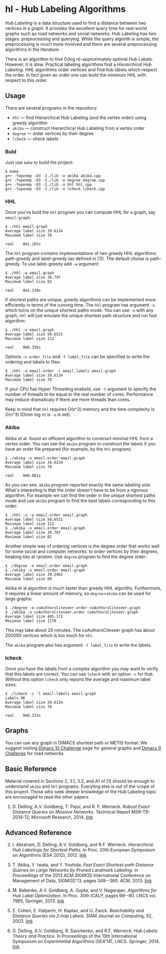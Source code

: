 hl - Hub Labeling Algorithms
==

*Hub Labeling* is a data structure used to find a distance between two vertices in a graph.
It provides the excellent query time for real-world graphs such as road networks and social networks.
Hub Labeling has two stages: preprocessing and querying.
While the query algorith is simple, the preprocessing is much more involved and there are several preprocessing algorithms in the literature.

There is an algorithm to find O(log n)-approximately optimal Hub Labels. However, it is slow.
Practical labeling algorithms find a *Hierarchical Hub Labeling*.
HHL algorithms order vertices and find hub labels which respect the order.
In fact given an order one can build the minimum HHL with respect to this order.

## Usage

There are several programs in the repository:

* `hhl` — find Hierarchical Hub Labeling (and the vertex order) using greedy algorithm
* `akiba` — construct Hierarchical Hub Labeling from a vertex order
* `degree` — order vertices by their degree
* `lcheck` — check labels

### Buld

Just use `make` to build the project:
```
$ make
g++ -fopenmp -O3 -I./lib -o akiba akiba.cpp
g++ -fopenmp -O3 -I./lib -o degree degree.cpp
g++ -fopenmp -O3 -I./lib -o hhl hhl.cpp
g++ -fopenmp -O3 -I./lib -o lcheck lcheck.cpp
```

### HHL

Once you've buld the `hhl` program you can compute HHL for a graph, say `email.graph`:
```
$ ./hhl email.graph
Average label size 39.6134
Maximum label size 78

real    0m1.165s
```
The `hhl` program contains implementations of two greedy HHL algorithms: path-greedy and label-greedy (as defined in [1]).
The default choise is path-greedy. To use label-greedy add `-w` argument:
```
$ ./hhl -w email.graph
Average label size 36.797
Maximum label size 82

real    0m1.170s
```

If shortest paths are unique, greedy algorithms can be implemented more efficiently in terms of the running time.
The `hhl` program has argument `-u` which turns on the unique shortest paths mode.
You can use `-u` with any graph, `hhl` will just emulate the unique shortest path structure and run fast algorithm:
```
$ ./hhl -u email.graph
Average label size 50.6531
Maximum label size 112

real    0m0.336s
```

Options `-o order_file` and `-l label_file` can be specified to write the ordering and labels to files:
```
$ ./hhl -o email.order -l email.labels email.graph
Average label size 39.6134
Maximum label size 78
```

If your CPU has Hyper Threading enabeld, use `-t` argument to specify the number of threads to be equal to the real number of cores.
Performance may reduce dramaticaly if there are more threads than cores.

Keep in mind that `hhl` requires O(n^2) memory and the time complexity is O(n^3) (O(nm log n) is `-u` is set).


### Akiba

Akiba et al. found an efficient algorithm to construct minimal HHL from a vertex order.
You can use the `akiba` program to construct the labels if you have an order file prepared (for example, by the `hhl` program).
```
$ ./akiba -o email.order email.graph
Average label size 39.6134
Maximum label size 78

real    0m0.081s
```
As you can see, `akiba` program reported exactly the same labeling size.
What's interesting is that the order doesn't have to be from a rigorous algorithm.
For example we can find the order in the unique shortest paths mode and use `akiba` program to find the best labels corresponding to this order:
```
$ ./hhl -u -o email.order email.graph
Average label size 50.6531
Maximum label size 112
$ ./akiba -o email.order email.graph
Average label size 39.707
Maximum label size 82
```
Another simple way of ordering vertices is the degree order that works well for some social and computer networks: to order vertices by their degrees, beaking ties at random.
Use `degree` program to find the degree order:
```
$ ./degree -o email.order email.graph
$ ./akiba -o email.order email.graph
Average label size 39.2462
Maximum label size 89
```
Akiba et al algorithm is much faster than greedy HHL algoriths. Furthermore, it requires a linear amount of memory, so `degree`+`akiba` can be used for large graphs:
```
$ ./degree -o coAuthorsCiteseer.order coAuthorsCiteseer.graph
$ ./akiba -o coAuthorsCiteseer.order coAuthorsCiteseer.graph
Average label size 405.171
Maximum label size 1170
```
This may take about 20 minutes. The coAuthorsCiteseer graph has about 200000 vertices which is too much for `hhl`.

The `akiba` program also has argument `-l label_file` to write the labels.

### lcheck

Once you have the labels from a complex algorithm you may want to verify that this labels are correct.
You can use `lcheck` with an option `-c` for that.
Without this option `lcheck` only reports the average and maximum label sizes.
```
$ ./lcheck -c -l email.labels email.graph
Labels OK
Average label size 39.6134
Maximum label size 78

real    0m0.233s
```

## Graphs

You can use any graph in DIMACS shortest path or METIS format. We suggest visiting [Dimacs 10 Challenge](http://www.cc.gatech.edu/dimacs10/archive/clustering.shtml) page for general graphs and [Dimacs 9 Challenge](http://www.dis.uniroma1.it/challenge9/download.shtml) for road networks.

## Basic Reference

Material covered in Sections 2, 3.1, 3.2, and A1 of [1] should be enough to understand `akiba` and `hhl` programs. Everyting else is out of the scope of this project. Those who seek deeper knowledge of the Hub Labeling topic are encouraged to read the other papers.

1. D. Delling, A.V. Goldberg, T. Pajor, and R. F. Werneck. *Robust Exact Distance Queries on Massive Networks.* Technical Report MSR-TR-2014-12, Microsoft Research, 2014. [link](http://research.microsoft.com/apps/pubs/default.aspx?id=208867)

## Advanced Reference

2. I. Abraham, D. Delling, A.V. Goldberg, and R.F. Werneck. *Hierarchical Hub Labelings for Shortest Paths.* In Proc. 20th European Symposium on Algorithms (ESA 2012), 2012. [link](http://research.microsoft.com/apps/pubs/default.aspx?id=168725)

3. T. Akiba, Y. Iwata, and Y. Yoshida. *Fast Exact Shortest-path Distance Queries on Large Networks by Pruned Landmark Labeling.* In Proceedings of the 2013 ACM SIGMOD International Conference on Management of Data, SIGMOD'13, pages 349--360. ACM, 2013. [link](http://arxiv.org/abs/1304.4661)

4. M. Babenko, A.V. Goldberg, A. Gupta, and V. Nagarajan. *Algorithms for Hub Label Optimization.* In Proc. 30th ICALP, pages 69--80. LNCS vol. 7965, Springer, 2013. [link](http://research.microsoft.com/apps/pubs/default.aspx?id=192125)

5. E. Cohen, E. Halperin, H. Kaplan, and U. Zwick. *Reachability and Distance Queries via 2-hop Labels.* SIAM Journal on Computing, 32, 2003. [link](http://www.cs.tau.ac.il/~zwick/papers/labels-full.ps)

6. D. Delling, A.V. Goldberg, R. Savchenko, and R.F. Werneck. *Hub Labels: Theory and Practice.* In Proceedings of the 13th International Symposium on Experimental Algorithms (SEA'14), LNCS. Springer, 2014. [link](http://research.microsoft.com/apps/pubs/default.aspx?id=219802)
